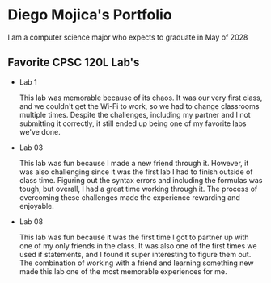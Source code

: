 # Diego Mojica's Portfolio 

I am a computer science major who expects to graduate in May of 2028

## Favorite CPSC 120L Lab's
* Lab 1

  This lab was memorable because of its chaos. It was our very first class, and we couldn't get the Wi-Fi to work, so we had to change classrooms multiple times. Despite the challenges, including my partner and I not submitting it correctly, it still ended up being one of my favorite labs we've done.

* Lab 03

  This lab was fun because I made a new friend through it. However, it was also challenging since it was the first lab I had to finish outside of class time. Figuring out the syntax errors and including the formulas was tough, but overall, I had a great time working through it. The process of overcoming these challenges made the experience rewarding and enjoyable.

* Lab 08 

   This lab was fun because it was the first time I got to partner up with one of my only friends in the class. It was also one of the first times we used if statements, and I found it super interesting to figure them out. The combination of working with a friend and learning something new made this lab one of the most memorable experiences for me.

